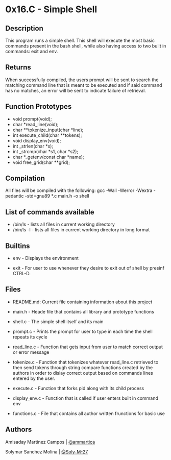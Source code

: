 # 0x16.C - Simple Shell


## Description


This program runs a simple shell. This shell will
execute the most basic commands present in the bash
shell, while also having access to two built in commands:
exit and env.

## Returns


When successfully compiled, the users prompt will be sent
to search the matching command line that is meant to be
executed and if said command has no matches, an error will
be sent to indicate failure of retrieval.

## Function Prototypes

* void prompt(void);
* char \*read_line(void);
* char \*\*tokenize_input(char \*line);
* int execute_child(char \*\*tokens);
* void display_env(void);
* int \_strlen(char \*s);
* int \_strcmp(char \*s1, char \*s2);
* char \*\_getenv(const char \*name);
* void free_grid(char \*\*grid);


## Compilation


All files will be compiled with the following:
gcc -Wall -Werror -Wextra -pedantic -std=gnu89 \*.c main.h -o shell

## List of commands available

* /bin/ls - lists all files in current working directory
* /bin/ls -l - lists all files in current working directory in long format

## Builtins

* env - Displays the environment

* exit - For user to use whenever they desire to exit out of shell by presinf CTRL-D.

## Files


* README.md: Current file containing information about this project

* main.h - Heade file that contains all library and prototype functions

* shell.c - The simple shell itself and its main

* prompt.c - Prints the prompt for user to type in each time the shell
repeats its cycle

* read_line.c - Function that gets input from user to match correct output
or error message

* tokenize.c - Function that tokenizes whatever read_line.c retrieved to then
send tokens through string compare functions created by the authors in order
to dislay correct output based on commands lines entered by the user.

* execute.c - Function that forks pid along with its child process

* display_env.c - Function that is called if user enters built in command env

* functions.c - File that contains all author written frunctions for basic use


## Authors

Amisaday Martínez Campos | [@ammartica](https://github.com/ammartica)

Solymar Sanchez Molina | [@Soly-M-27](https://github.com/Soly-M-27)
